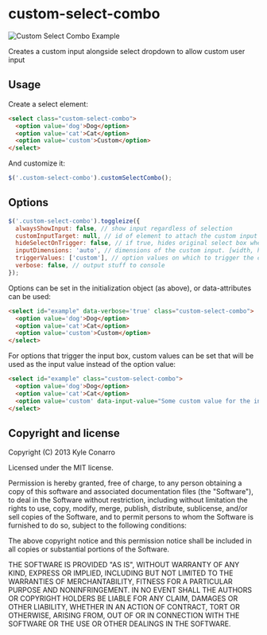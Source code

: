 custom-select-combo
===========================

![Custom Select Combo Example](https://www.evernote.com/shard/s39/sh/530817b9-3aa0-429b-935b-56c2a61e3311/3d42797ec05ec504b14866048b26078d/deep/0/Screenshot%206/24/13%204:26%20PM.jpg)

Creates a custom input alongside select dropdown to allow custom user input

## Usage

Create a select element:

```html
<select class="custom-select-combo">
  <option value='dog'>Dog</option>
  <option value='cat'>Cat</option>
  <option value='custom'>Custom</option>
</select>
```

And customize it:

```javascript
$('.custom-select-combo').customSelectCombo();
```

## Options

```javascript
$('.custom-select-combo').toggleize({
  alwaysShowInput: false, // show input regardless of selection
  customInputTarget: null, // id of element to attach the custom input to
  hideSelectOnTrigger: false, // if true, hides original select box when trigger options are selected
  inputDimensions: 'auto', // dimensions of the custom input. [width, height] or 'auto'
  triggerValues: ['custom'], // option values on which to trigger the custom input
  verbose: false, // output stuff to console
});
```

Options can be set in the initialization object (as above), or data-attributes can be used:
```html
<select id="example" data-verbose='true' class="custom-select-combo">
  <option value='dog'>Dog</option>
  <option value='cat'>Cat</option>
  <option value='custom'>Custom</option>
</select>
```

For options that trigger the input box, custom values can be set that will be used as the input value instead of the option value:
```html
<select id="example" class="custom-select-combo">
  <option value='dog'>Dog</option>
  <option value='cat'>Cat</option>
  <option value='custom' data-input-value="Some custom value for the input">Custom</option>
</select>
```

## Copyright and license

Copyright (C) 2013 Kyle Conarro

Licensed under the MIT license.

Permission is hereby granted, free of charge, to any person obtaining a copy of this software and associated documentation files (the "Software"), to deal in the Software without restriction, including without limitation the rights to use, copy, modify, merge, publish, distribute, sublicense, and/or sell copies of the Software, and to permit persons to whom the Software is furnished to do so, subject to the following conditions:

The above copyright notice and this permission notice shall be included in all copies or substantial portions of the Software.

THE SOFTWARE IS PROVIDED "AS IS", WITHOUT WARRANTY OF ANY KIND, EXPRESS OR IMPLIED, INCLUDING BUT NOT LIMITED TO THE WARRANTIES OF MERCHANTABILITY, FITNESS FOR A PARTICULAR PURPOSE AND NONINFRINGEMENT. IN NO EVENT SHALL THE AUTHORS OR COPYRIGHT HOLDERS BE LIABLE FOR ANY CLAIM, DAMAGES OR OTHER LIABILITY, WHETHER IN AN ACTION OF CONTRACT, TORT OR OTHERWISE, ARISING FROM, OUT OF OR IN CONNECTION WITH THE SOFTWARE OR THE USE OR OTHER DEALINGS IN THE SOFTWARE.
